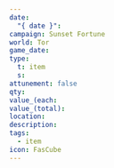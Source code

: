 ```yaml
---
date:
  "{ date }": 
campaign: Sunset Fortune
world: Tor
game_date: 
type:
  t: item
  s: 
attunement: false
qty: 
value_(each: 
value_(total): 
location: 
description: 
tags:
  - item
icon: FasCube
---
```

